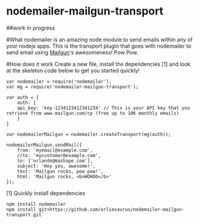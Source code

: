 nodemailer-mailgun-transport
============================

##work in progress

#What
nodemailer is an amazing node module to send emails within any of your nodejs apps.
This is the transport plugin that goes with nodemailer to send email using [Mailgun](https://mailgun.com/)'s awesomeness!
Pow Pow.

#How does it work
Create a new file, install the dependencies [1] and look at the skeleton code below to get you started quickly!



    var nodemailer = require('nodemailer');
    var mg = require('nodemailer-mailgun-transport');
    
    var auth = {
    	auth: {
    	api_key: 'key-1234123412341234' // This is your API key that you retrieve from www.mailgun.com/cp (free up to 10K monthly emails)
    	}
    }
    
    var nodemailerMailgun = nodemailer.createTransport(mg(auth));
    
    nodemailerMailgun.sendMail({
        from: 'myemail@example.com',
        //to: 'mycustomer@example.com',
        to: ['orlando@mashape.com'],
        subject: 'Hey you, awesome!',
        text: 'Mailgun rocks, pow pow!',
        html: 'Mailgun rocks, <b>WOHOO</b>'
    });
    
[1] Quickly install dependencies

	npm install nodemailer
	npm install git+https://github.com/orliesaurus/nodemailer-mailgun-transport.git`
